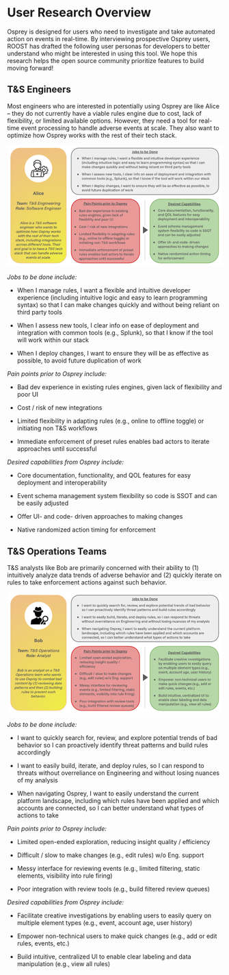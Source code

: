 # User Research Overview

Osprey is designed for users who need to investigate and take automated action on events in real-time. By interviewing prospective Osprey users, ROOST has drafted the following user personas for developers to better understand who might be interested in using this tool. We hope this research helps the open source community prioritize features to build moving forward!

## T&S Engineers

Most engineers who are interested in potentially using Osprey are like Alice – they do not currently have a viable rules engine due to cost, lack of flexibility, or limited available options. However, they need a tool for real-time event processing to handle adverse events at scale. They also want to optimize how Osprey works with the rest of their tech stack.

![user_persona_engineer](images/user_persona_engineer.png)

*Jobs to be done include:*

- When I manage rules, I want a flexible and intuitive developer experience (including intuitive logic and easy to learn programming syntax) so that I can make changes quickly and without being reliant on third party tools

- When I assess new tools, I clear info on ease of deployment and integration with common tools (e.g., Splunk), so that I know if the tool will work within our stack

- When I deploy changes, I want to ensure they will be as effective as possible, to avoid future duplication of work

*Pain points prior to Osprey include:*

- Bad dev experience in existing rules engines, given lack of flexibility and poor UI

- Cost / risk of new integrations

- Limited flexibility in adapting rules (e.g., online to offline toggle) or initiating non T&S workflows

- Immediate enforcement of preset rules enables bad actors to iterate approaches until successful 

*Desired capabilities from Osprey include:*

- Core documentation, functionality, and QOL features for easy deployment and interoperability

- Event schema management system flexibility so code is SSOT and can be easily adjusted

- Offer UI- and code- driven approaches to making changes

- Native randomized action timing for enforcement


## T&S Operations Teams

T&S analysts like Bob are primarily concerned with their ability to (1) intuitively analyze data trends of adverse behavior and (2) quickly iterate on rules to take enforcement actions against such behavior.

![user_persona_operations](images/user_persona_operations.png)

*Jobs to be done include:*

- I want to quickly search for, review, and explore potential trends of bad behavior so I can proactively identify threat patterns and build rules accordingly

- I want to easily build, iterate, and deploy rules, so I can respond to threats without overreliance on Engineering and without losing nuances of my analysis

- When navigating Osprey, I want to easily understand the current platform landscape, including which rules have been applied and which accounts are connected, so I can better understand what types of actions to take

*Pain points prior to Osprey include:*

- Limited open-ended exploration, reducing insight quality / efficiency

- Difficult / slow to make changes (e.g., edit rules) w/o Eng. support

- Messy interface for reviewing events (e.g., limited filtering, static elements, visibility into rule firing)

- Poor integration with review tools (e.g., build filtered review queues)

*Desired capabilities from Osprey include:*

- Facilitate creative investigations by enabling users to easily query on multiple element types (e.g., event, account age, user history) 

- Empower non-technical users to make quick changes (e.g., add or edit rules, events, etc.)

- Build intuitive, centralized UI to enable clear labeling and data manipulation (e.g., view all rules)
